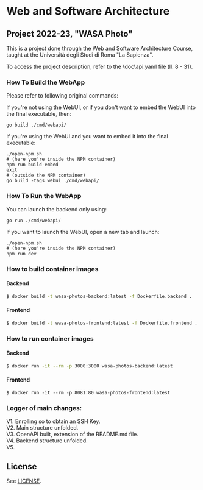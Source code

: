 # Web and Software Architecture 
## Project 2022-23, "WASA Photo"

This is a project done through the Web and Software Architecture Course, 
taught at the Università degli Studi di Roma "La Sapienza".

To access the project description, refer to the \doc\api.yaml file (ll. 8 - 31).

### How To Build the WebApp

Please refer to following original commands:

If you're not using the WebUI, or if you don't want to embed the WebUI into the final executable, then:

```shell
go build ./cmd/webapi/
```

If you're using the WebUI and you want to embed it into the final executable:

```shell
./open-npm.sh
# (here you're inside the NPM container)
npm run build-embed
exit
# (outside the NPM container)
go build -tags webui ./cmd/webapi/
```

### How To Run the WebApp

You can launch the backend only using:

```shell
go run ./cmd/webapi/
```

If you want to launch the WebUI, open a new tab and launch:

```shell
./open-npm.sh
# (here you're inside the NPM container)
npm run dev
```

### How to build container images

#### Backend

```sh
$ docker build -t wasa-photos-backend:latest -f Dockerfile.backend .
```

#### Frontend

```sh
$ docker build -t wasa-photos-frontend:latest -f Dockerfile.frontend .
```

### How to run container images

#### Backend

```sh
$ docker run -it --rm -p 3000:3000 wasa-photos-backend:latest
```

#### Frontend

```
$ docker run -it --rm -p 8081:80 wasa-photos-frontend:latest
```


### Logger of main changes:
V1. Enrolling so to obtain an SSH Key.\
V2. Main structure unfolded.\
V3. OpenAPI built, extension of the README.md file.\
V4. Backend structure unfolded.\
V5.

## License

See [LICENSE](LICENSE).
